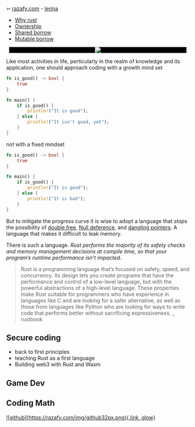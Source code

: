 ⇦ [razafy.com](../../../index.html)  - [lerina](../index.html)  



- [Why rust](https://www.youtube.com/watch?v=_wy4tuFEpz0)
- [Ownership](https://www.youtube.com/watch?v=TCUBSbJENO4)
- [Shared borrow](https://www.youtube.com/watch?v=61bFe3jqi1E)
- [Mutable borrow](https://www.youtube.com/watch?v=pd7PJ6q4I3M)





<style>
.hover-menu {
  position: relative;
  overflow: hidden;
  margin: 8px;
  min-width: 340px;
  max-width: 480px;
  max-height: 290px;
  width: 100%;
  background: #000;
  text-align: center;
  box-sizing: border-box;
}

.hover-menu * {
  box-sizing: border-box;
}

.hover-menu img {
  position: relative;
  max-width: 100%;
  top: 0;
  right: 0;
  opacity: 1;
  transition: 0.3s ease-in-out;
}

.hover-menu div {
  position: absolute;
  top: 0;
  left: -120px;
  width: 120px;
  height: 100%;
  padding: 8px 4px;
  background: #000;
  transition: 0.3s ease-in-out;
  display: flex;
  flex-direction: column;
  justify-content: center;
}

.hover-menu div a {
  display: block;
  line-height: 2;
  color: #fff;
  text-decoration: none;
  opacity: 0.8;
  padding: 5px 15px;
  position: relative;
  transition: 0.3s ease-in-out;
}

.hover-menu div a:hover {
  text-decoration: underline;
}

.hover-menu:hover img {
  opacity: 0.5;
  right: -120px;
}

.hover-menu:hover div {
  left: 0;
  opacity: 1;
}
</style>

<figure class="hover-menu">
<img src="https://picsum.photos/id/1060/800/480.jpg"/>
<div>
<a href="#">Home</a>
<a href="#">Pricing</a>
<a href="#">About</a>
</div>
</figure>

Like most activities in life, perticularly in the realm of knowledge and its application, 
one should approach coding with a growth mind set 

```Rust
fn is_good() -> bool {
    true
}

fn main() {
    if is_good() {
        println!("It is good");
    } else {
        println!("It isn't good, yet");
    }
}
```

not with a fixed mindset

```rust
fn is_good() -> bool {
    true
}

fn main() {
    if is_good() {
        println!("It is good");
    } else {
        println!("It is bad");
    }
}
```

But to mitigate the progress curve it is wise to adopt a language that *stops*  the possibility 
of [double free](https://owasp.org/www-community/vulnerabilities/Doubly_freeing_memory), [Null deference](https://owasp.org/www-community/vulnerabilities/Null_Dereference), and [dangling pointers](https://owasp.org/www-pdf-archive/OWASP_IL_8_Dangling_Pointer.pdf). A language that makes it difficult to leak memory.

There is such a language. _Rust performs the majority of its safety checks and memory management decisions at compile time, so that your program’s runtime performance isn’t impacted_. 

> Rust is a programming language that’s focused on safety, speed, and concurrency. Its design lets you create programs that have the performance and control of a low-level language, but with the powerful abstractions of a high-level language. These properties make Rust suitable for programmers who have experience in languages like C and are looking for a safer alternative, as well as those from languages like Python who are looking for ways to write code that performs better without sacrificing expressiveness.
_ rustbook



## Secure coding

-   back to first principles
-   teaching Rust as a first language
-   Building web3 with Rust and Wasm

## Game Dev

## Coding Math

<footer>
  <a href="https://github.com/lerina" target="_blank" title="github">![github](https://razafy.com/img/github32px.png){.link .glow}
  </a>
</footer>
